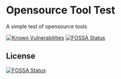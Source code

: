 # Opensource Tool Test

A simple test of opensource tools

[![Known Vulnerabilities](https://snyk.io/test/github/joeireland/test/badge.svg)](https://snyk.io/test/github/joeireland/test)
[![FOSSA Status](https://app.fossa.io/api/projects/git%2Bgithub.com%2Fjoeireland%2Ftest.svg?type=shield)](https://app.fossa.io/projects/git%2Bgithub.com%2Fjoeireland%2Ftest?ref=badge_shield)


## License
[![FOSSA Status](https://app.fossa.io/api/projects/git%2Bgithub.com%2Fjoeireland%2Ftest.svg?type=large)](https://app.fossa.io/projects/git%2Bgithub.com%2Fjoeireland%2Ftest?ref=badge_large)